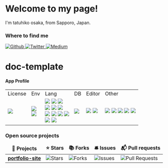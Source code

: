 # Welcome to my page!
I'm tatuhiko osaka, from Sapporo, Japan.

<h3>Where to find me</h3>
<p>
  <a href="https://github.com/TA1851" target="_blank">
    <img alt="Github" src="https://img.shields.io/badge/GitHub-%2312100E.svg?&style=for-the-badge&logo=Github&logoColor=white" />
  </a>
  <a href="https://x.com/darry6335" target="_blank">
    <img alt="Twitter" src="https://img.shields.io/badge/twitter-%231DA1F2.svg?&style=for-the-badge&logo=twitter&logoColor=white" />
  </a>
  <a href="https://qiita.com/TA6335" target="_blank">
    <img alt="Medium" src="https://img.shields.io/badge/qiita-55C500.svg?&style=for-the-badge&logo=qiita&logoColor=white" />
  </a>
</p>

# doc-template
#### App Profile
<!-- Badges -->
<table>
  <tr>
    <td>License</td>
    <td>Env</td>
    <td>Lang</td>
    <td>DB</td>
    <td>Editor</td>
    <td>Other</td>
  </tr>
  <tr>
    <td>
      <a href="./LICENSE">
        <img src="http://img.shields.io/badge/license-MIT-blue.svg?style=flat">
      </a>
    </td>
    <td>
      <img src="https://img.shields.io/badge/-Docker-EEE.svg?logo=docker&style=flat">
      <br>
      <img src="https://img.shields.io/badge/-zsh-555.svg?logo=&style=flat">
    </td>
    <td>
      <img src="https://img.shields.io/badge/-HTML5-333.svg?logo=html5&style=flat">
      <img src="https://img.shields.io/badge/-CSS3-1572B6.svg?logo=css3&style=flat">
      <img src="https://img.shields.io/badge/Tailwind%20CSS-%2338B2AC.svg?logo=tailwind-css&logoColor=white">
      <br>
      <img src="https://img.shields.io/badge/-JavaScript-276DC3.svg?logo=javascript&style=flat">
      <img src="https://img.shields.io/badge/-Node.js-555.svg?logo=nodedotjs&style=flat">
      <img src="https://img.shields.io/badge/-TypeScript-555.svg?logo=typescript&style=flat">
      <br>
      <img src="https://img.shields.io/badge/React-%2320232a.svg?logo=react&logoColor=%2361DAFB">
      <img src="https://img.shields.io/badge/Next.js-black?logo=next.js&logoColor=white">
      <img src="https://img.shields.io/badge/Vue.js-4FC08D?logo=vuedotjs&logoColor=fff">
      <img src="https://img.shields.io/badge/Astro-BC52EE?logo=astro&logoColor=fff">
      <br>
      <img src="https://img.shields.io/badge/-Python-F9DC3E.svg?logo=python&style=flat">
      <img src="https://img.shields.io/badge/FastAPI-009485.svg?logo=fastapi&logoColor=white">
      <br>
    </td>
    <td>
      <img src="https://img.shields.io/badge/sqlite-%2307405e.svg?logo=sqlite&style=flat">
    </td>
    <td>
      <img src="https://img.shields.io/badge/Vim-%2311AB00.svg?logo=vim&logoColor=white">
      <img src="https://custom-icon-badges.demolab.com/badge/Visual%20Studio%20Code-0078d7.svg?logo=vsc&logoColor=white">
    </td>
    <td>
      <img src="https://img.shields.io/badge/Sphinx-000?logo=sphinx&logoColor=fff">
      <img src="https://img.shields.io/badge/Notion-000?logo=notion&logoColor=fff">
      <img src="https://img.shields.io/badge/Vercel-%23000000.svg?logo=vercel&logoColor=white">
      <img src="https://img.shields.io/badge/Git-F05032?logo=git&logoColor=fff">
      <img src="https://img.shields.io/badge/GitHub%20Copilot-000?logo=githubcopilot&logoColor=fff">
    </td>
  </tr>
</table>


<h3>Open source projects</h3>
<table>
  <thead align="center">
    <tr border: none;>
      <td><b>🎁 Projects</b></td>
      <td><b>⭐ Stars</b></td>
      <td><b>📚 Forks</b></td>
      <td><b>🛎 Issues</b></td>
      <td><b>📬 Pull requests</b></td>
    </tr>
  </thead>
  <tbody>
    <tr>
      <td><a href="https://github.com/TA1851/Astro-Portfolio"><b>portfolio-site</b></a></td>
      <td><img alt="Stars" src="https://img.shields.io/github/stars/TA1851/sky-follower-bridge?style=flat-square&labelColor=343b41"/></td>
      <td><img alt="Forks" src="https://img.shields.io/github/forks/TA1851/sky-follower-bridge?style=flat-square&labelColor=343b41"/></td>
      <td><img alt="Issues" src="https://img.shields.io/github/issues/TA1851/sky-follower-bridge?style=flat-square&labelColor=343b41"/></td>
      <td><img alt="Pull Requests" src="https://img.shields.io/github/issues-pr/TA1851/sky-follower-bridge?style=flat-square&labelColor=343b41"/>     </td>
    </tr>



